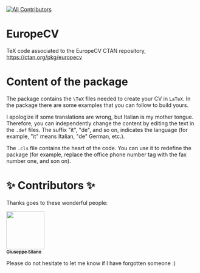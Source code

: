 [![All Contributors](https://img.shields.io/badge/all_contributors-14-orange.svg?style=flat-square)](#contributors)


# EuropeCV
TeX code associated to the EuropeCV CTAN repository, https://ctan.org/pkg/europecv

# Content of the package

The package contains the ```\TeX``` files needed to create your CV in ```LaTeX```. In the package there are some examples that you can follow to build yours.

I apologize if some translations are wrong, but Italian is my mother tongue. Therefore, you can independently change the content by editing the text in the ```.def``` files. The suffix "it", "de", and so on, indicates the language (for example, "it" means Italian, "de" German, etc.).

The ```.cls``` file contains the heart of the code. You can use it to redefine the package (for example, replace the office phone number tag with the fax number one, and son on).

# ✨ Contributors ✨

Thanks goes to these wonderful people:

<!-- ALL-CONTRIBUTORS-LIST:START - Do not remove or modify this section -->
<!-- prettier-ignore -->
[<img src="https://avatars2.githubusercontent.com/u/18560806?s=460&v=4" width="100px;"/><br /><sub><b>Giuseppe Silano</b></sub>](https://github.com/gsilano)<br />

Please do not hesitate to let me know if I have forgotten someone :)
